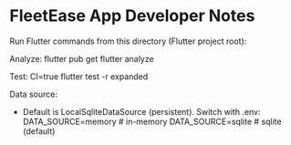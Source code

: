 # FleetEase App Developer Notes

Run Flutter commands from this directory (Flutter project root):

Analyze:
  flutter pub get
  flutter analyze

Test:
  CI=true flutter test -r expanded

Data source:
- Default is LocalSqliteDataSource (persistent). Switch with .env:
  DATA_SOURCE=memory  # in-memory
  DATA_SOURCE=sqlite  # sqlite (default)
